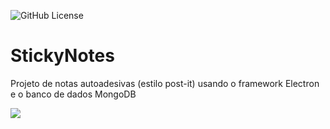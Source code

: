 ![GitHub License](https://img.shields.io/github/license/vitorapassos/stickynotes)

# StickyNotes
Projeto de notas autoadesivas (estilo post-it) usando o framework Electron e o banco de dados MongoDB

![]([src/public/img/SCREEN-SHOT.png](https://github.com/vitorapassos/stickynotes/blob/main/src/public/img/SCREEN-SHOT.png))
